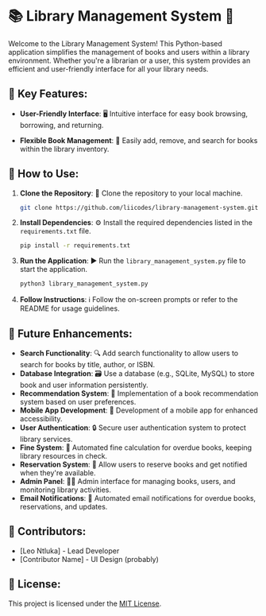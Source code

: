 # 📚 Library Management System 📖

Welcome to the Library Management System! This Python-based application simplifies the management of books and users within a library environment. Whether you're a librarian or a user, this system provides an efficient and user-friendly interface for all your library needs.

## 🚀 Key Features:

- **User-Friendly Interface**: 🖥️ Intuitive interface for easy book browsing, borrowing, and returning.
  
- **Flexible Book Management**: 📖 Easily add, remove, and search for books within the library inventory.

## 📝 How to Use:

1. **Clone the Repository**: 🔄 Clone the repository to your local machine.
    ```sh
    git clone https://github.com/liicodes/library-management-system.git
    ```
2. **Install Dependencies**: ⚙️ Install the required dependencies listed in the `requirements.txt` file.
    ```sh
    pip install -r requirements.txt
    ```
3. **Run the Application**: ▶️ Run the `library_management_system.py` file to start the application.
    ```sh
    python3 library_management_system.py
    ```
4. **Follow Instructions**: ℹ️ Follow the on-screen prompts or refer to the README for usage guidelines.

## 🌟 Future Enhancements:

- **Search Functionality**: 🔍 Add search functionality to allow users to search for books by title, author, or ISBN.
- **Database Integration**: 🗃️ Use a database (e.g., SQLite, MySQL) to store book and user information persistently.
- **Recommendation System**: 🎯 Implementation of a book recommendation system based on user preferences.
- **Mobile App Development**: 📱 Development of a mobile app for enhanced accessibility.
- **User Authentication**: 🔒 Secure user authentication system to protect library services.
- **Fine System**: 💸 Automated fine calculation for overdue books, keeping library resources in check.
- **Reservation System**: 📅 Allow users to reserve books and get notified when they're available.
- **Admin Panel**: 👩‍💼 Admin interface for managing books, users, and monitoring library activities.
- **Email Notifications**: 📧 Automated email notifications for overdue books, reservations, and updates.

## 🤝 Contributors:

- [Leo Ntluka] - Lead Developer
- [Contributor Name] - UI Design (probably)

## 📄 License:

This project is licensed under the [MIT License](LICENSE).
